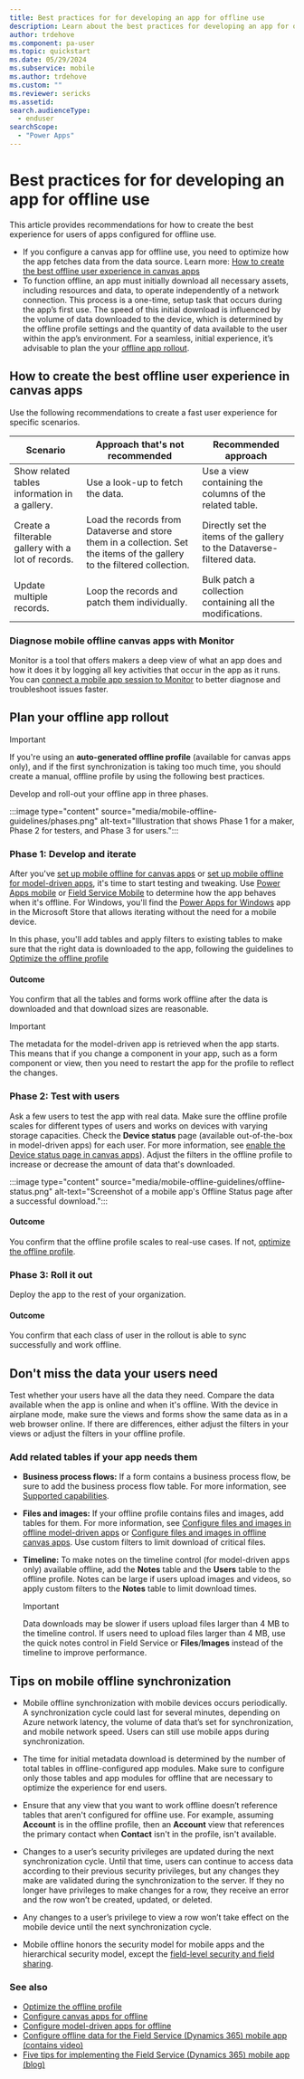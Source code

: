 ```yaml
---
title: Best practices for for developing an app for offline use
description: Learn about the best practices for developing an app for offline use.
author: trdehove
ms.component: pa-user
ms.topic: quickstart
ms.date: 05/29/2024
ms.subservice: mobile
ms.author: trdehove
ms.custom: ""
ms.reviewer: sericks
ms.assetid: 
search.audienceType: 
  - enduser
searchScope:
  - "Power Apps"
---
```


# Best practices for for developing an app for offline use
This article provides recommendations for how to create the best experience for users of apps configured for offline use. 

- If you configure a canvas app for offline use, you need to optimize how the app fetches data from the data source. Learn more: [How to create the best offline user experience in canvas apps](best-practices-offline.md#how-to-create-the-best-offline-user-experience-in-canvas-apps)
- To function offline, an app must initially download all necessary assets, including resources and data, to operate independently of a network connection. This process is a one-time, setup task that occurs during the app’s first use. The speed of this initial download is influenced by the volume of data downloaded to the device, which is determined by the offline profile settings and the quantity of data available to the user within the app’s environment. For a seamless, initial experience, it’s advisable to  plan the your [offline app rollout](best-practices-offline.md#plan-your-offline-app-rollout).    

## How to create the best offline user experience in canvas apps

Use the following recommendations to create a fast user experience for specific scenarios. 

 |Scenario                      |  Approach that's not recommended                     |  Recommended approach               |
 |-------------------------------|----------------------------|--------------------------------|
 | Show related tables information in a gallery. | Use a look-up to fetch the data. | Use a view containing the columns of the related table.|
 | Create a filterable gallery with a lot of records.  | Load the records from Dataverse and store them in a collection. Set the items of the gallery to the filtered collection.  | Directly set the items of the gallery to the Dataverse-filtered data. |
 | Update multiple records. | Loop the records and patch them individually. | Bulk patch a collection containing all the modifications. |

### Diagnose mobile offline canvas apps with Monitor

Monitor is a tool that offers makers a deep view of what an app does and how it does it by logging all key activities that occur in the app as it runs. You can [connect a mobile app session to Monitor](/power-apps/maker/monitor-canvasapps) to better diagnose and troubleshoot issues faster.

## Plan your offline app rollout

> [!IMPORTANT]
>If you're using an **auto-generated offline profile** (available for canvas apps only), and if the first synchronization is taking too much time, you should create a manual, offline profile by using the following best practices. 

Develop and roll-out your offline app in three phases.

:::image type="content" source="media/mobile-offline-guidelines/phases.png" alt-text="Illustration that shows Phase 1 for a maker, Phase 2 for testers, and Phase 3 for users.":::

### Phase 1: Develop and iterate

After you've [set up mobile offline for canvas apps](canvas-mobile-offline-setup.md#create-a-mobile-offline-profile) or [set up mobile offline for model-driven apps](setup-mobile-offline.md#set-up-a-mobile-offline-profile), it's time to start testing and tweaking. Use [Power Apps mobile](run-powerapps-on-mobile.md) or [Field Service Mobile](/dynamics365/field-service/field-service-mobile-app-user-guide) to determine how the app behaves when it's offline. For Windows, you'll find the [Power Apps for Windows](windows-app-install.md) app in the Microsoft Store that allows iterating without the need for a mobile device.

In this phase, you'll add tables and apply filters to existing tables to make sure that the right data is downloaded to the app, following the guidelines to [Optimize the offline profile](mobile-offline-guidelines.md)

#### Outcome
You confirm that all the tables and forms work offline after the data is downloaded and that download sizes are reasonable. 

> [!IMPORTANT]
> The metadata for the model-driven app is retrieved when the app starts.  This means that if you change a component in your app, such as a form component or view, then you need to restart the app for the profile to reflect the changes.  

### Phase 2: Test with users

Ask a few users to test the app with real data. Make sure the offline profile scales for different types of users and works on devices with varying storage capacities. Check the **Device status** page (available out-of-the-box in model-driven apps) for each user. For more information, see [enable the Device status page in canvas apps](canvas-mobile-offline-setup.md#create-an-offline-canvas-app)). Adjust the filters in the offline profile to increase or decrease the amount of data that's downloaded.

:::image type="content" source="media/mobile-offline-guidelines/offline-status.png" alt-text="Screenshot of a mobile app's Offline Status page after a successful download.":::

#### Outcome
You confirm that the offline profile scales to real-use cases. If not, [optimize the offline profile](mobile-offline-guidelines.md).

### Phase 3: Roll it out

Deploy the app to the rest of your organization.

#### Outcome
You confirm that each class of user in the rollout is able to sync successfully and work offline. 

## Don't miss the data your users need

Test whether your users have all the data they need. Compare the data available when the app is online and when it's offline. With the device in airplane mode, make sure the views and forms show the same data as in a web browser online. If there are differences, either adjust the filters in your views or adjust the filters in your offline profile.

### Add related tables if your app needs them

- **Business process flows:** If a form contains a business process flow, be sure to add the business process flow table. For more information, see [Supported capabilities](/dynamics365/mobile-app/mobile-offline-capabilities#supported-capabilities).

- **Files and images:** If your offline profile contains files and images, add tables for them. For more information, see [Configure files and images in offline model-driven apps](offline-file-images.md) or [Configure files and images in offline canvas apps](files-images-offline-canvas-apps.md). Use custom filters to limit download of critical files.

- **Timeline:** To make notes on the timeline control (for model-driven apps only) available offline, add the **Notes** table and the **Users** table to the offline profile. Notes can be large if users upload images and videos, so apply custom filters to the **Notes** table to limit download times.

    > [!IMPORTANT]
    > Data downloads may be slower if users upload files larger than 4 MB to the timeline control. If users need to upload files larger than 4 MB, use the quick notes control in Field Service or **Files**/**Images** instead of the timeline to improve performance.

## Tips on mobile offline synchronization
  
- Mobile offline synchronization with mobile devices occurs periodically. A synchronization cycle could last for several minutes, depending on Azure network latency, the volume of data that’s set for synchronization, and mobile network speed. Users can still use mobile apps during synchronization.  
  
- The time for initial metadata download is determined by the number of total tables in offline-configured app modules. Make sure to configure only those tables and app modules for offline that are necessary to optimize the experience for end users. 
  
- Ensure that any view that you want to work offline doesn’t reference tables that aren't configured for offline use. For example, assuming **Account** is in the offline profile, then an **Account** view that references the primary contact when **Contact** isn't in the profile, isn't available.

- Changes to a user’s security privileges are updated during the next synchronization cycle. Until that time, users can continue to access data according to their previous security privileges, but any changes they make are validated during the synchronization to the server. If they no longer have privileges to make changes for a row, they receive an error and the row won’t be created, updated, or deleted.

- Any changes to a user’s privilege to view a row won’t take effect on the mobile device until the next synchronization cycle.

- Mobile offline honors the security model for mobile apps and the hierarchical security model, except the [field-level security and field sharing](/power-platform/admin/field-level-security).

### See also

- [Optimize the offline profile](mobile-offline-guidelines.md)
- [Configure canvas apps for offline](canvas-mobile-offline-overview.md)
- [Configure model-driven apps for offline](mobile-offline-overview.md)
- [Configure offline data for the Field Service (Dynamics 365) mobile app (contains video)](/dynamics365/field-service/mobile-power-app-system-offline)
- [Five tips for implementing the Field Service (Dynamics 365) mobile app (blog)](https://cloudblogs.microsoft.com/dynamics365/it/2021/04/21/5-tips-for-implementing-the-field-service-dynamics-365-mobile-app/)

